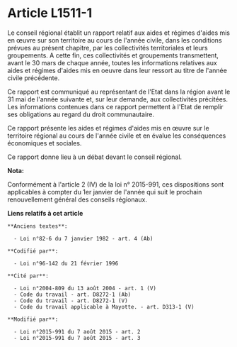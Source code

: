 # Article L1511-1

Le conseil régional établit un rapport relatif aux aides et régimes d'aides mis en œuvre sur son territoire au cours de
l'année civile, dans les conditions prévues au présent chapitre, par les collectivités territoriales et leurs groupements. A
cette fin, ces collectivités et groupements transmettent, avant le 30 mars de chaque année, toutes les informations relatives
aux aides et régimes d'aides mis en oeuvre dans leur ressort au titre de l'année civile précédente. 

Ce rapport est communiqué au représentant de l'Etat dans la région avant le 31 mai de l'année suivante et, sur leur demande,
aux collectivités précitées. Les informations contenues dans ce rapport permettent à l'Etat de remplir ses obligations au
regard du droit communautaire. 

Ce rapport présente les aides et régimes d'aides mis en œuvre sur le territoire régional au cours de l'année civile et en
évalue les conséquences économiques et sociales.

Ce rapport donne lieu à un débat devant le conseil régional.

**Nota:**

Conformément à l'article 2 (IV) de la loi n° 2015-991, ces dispositions sont applicables à compter du 1er janvier de l'année
qui suit le prochain renouvellement général des conseils régionaux.

**Liens relatifs à cet article**

	**Anciens textes**:

	  - Loi n°82-6 du 7 janvier 1982 - art. 4 (Ab)

	**Codifié par**:

	  - Loi n°96-142 du 21 février 1996

	**Cité par**:

	  - Loi n°2004-809 du 13 août 2004 - art. 1 (V)
	  - Code du travail - art. D8272-1 (Ab)
	  - Code du travail - art. D8272-1 (V)
	  - Code du travail applicable à Mayotte. - art. D313-1 (V)

	**Modifié par**:

	  - Loi n°2015-991 du 7 août 2015 - art. 2
	  - Loi n°2015-991 du 7 août 2015 - art. 3
